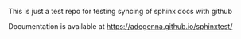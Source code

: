 This is just a test repo for testing syncing of sphinx docs with github

Documentation is available at https://adegenna.github.io/sphinxtest/